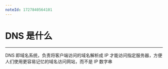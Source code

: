 ```yaml
---
noteId: 1727840564101
---
```

# DNS 是什么
---
DNS 即域名系统，负责将客户端访问的域名解析成 IP 才能访问指定服务器，方便人们使用更容易记忆的域名访问网站，而不是 IP 数字串
